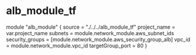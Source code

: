 # alb_module_tf

module "alb_module" {
    source = "./../../alb_module_tf"
    project_name  = var.project_name
    subnets       = module.network_module.aws_subnet_ids
    security_groups = [module.network_module.aws_security_group_alb]
    vpc_id          = module.network_module.vpc_id
    targetGroup_port    = 80
}